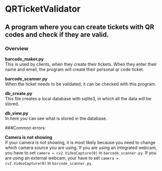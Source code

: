 # QRTicketValidator
## A program where you can create tickets with QR codes and check if they are valid.

### Overview
**barcode_maker.py** <br />
This is used by clients, when they create their tickets. When they enter their name and email, the program will create their personal qr code ticket.

**barcode_scanner.py** <br />
When the ticket needs to be validated, it can be checked with this program.

**db_create.py** <br />
This file creates a local database with sqlite3, in which all the data will be stored.

**db_view.py** <br />
In here you can see what is stored in the database.

###Common errors:

**Camera is not showing** <br />
If your camera is not showing, it is most likely because you need to change which camera source you are using.
If you are using an integrated webcam, you have to set `camera = cv2.VideoCapture(0)` in `barcode_scanner.py`.
If you are using an external webcam, your have to set `camera = cv2.VideoCapture(0)` in `barcode_scanner.py`.
